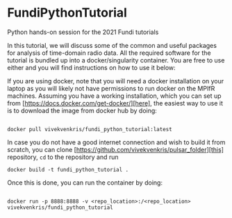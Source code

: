 # FundiPythonTutorial
Python hands-on session for the 2021 Fundi tutorials

In this tutorial, we will discuss some of the common and useful packages for analysis of time-domain radio data. All the required software for the tutorial is bundled up into a docker/singularity container. You are free to use either and you will find instructions on how to use it below:

If you are using docker, note that you will need a docker installation on your laptop as you will likely not have permissions to run docker on the MPIfR machines. Assuming you have a working installation, which you can set up from [https://docs.docker.com/get-docker/][here], the easiest way to use it is to download the image from docker hub by doing:

```

docker pull vivekvenkris/fundi_python_tutorial:latest

```

In case you do not have a good internet connection and wish to build it from scratch, you can clone [https://github.com/vivekvenkris/pulsar_folder][this] repository, `cd` to the repository  and run

```
docker build -t fundi_python_tutorial .

```

Once this is done, you can run the container by doing:

```

docker run -p 8888:8888 -v <repo_location>:/<repo_location> vivekvenkris/fundi_python_tutorial

```
